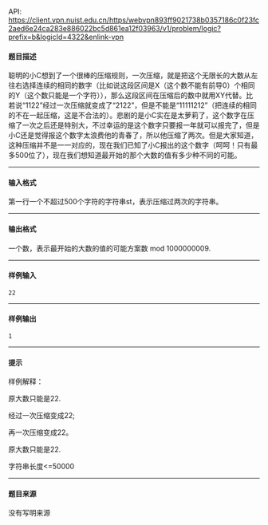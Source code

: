 API: https://client.vpn.nuist.edu.cn/https/webvpn893ff9021738b0357186c0f23fc2aed6e24ca283e886022bc5d861ea12f03963/v1/problem/logic?prefix=b&logicId=4322&enlink-vpn

#### 题目描述

聪明的小C想到了一个很棒的压缩规则，一次压缩，就是把这个无限长的大数从左往右选择连续的相同的数字（比如说这段区间是X（这个数不能有前导0）个相同的Y（这个数只能是一个字符）），那么这段区间在压缩后的数中就用XY代替。比若说“1122”经过一次压缩就变成了“2122”，但是不能是“11111212”（把连续的相同的不在一起压缩，这是不合法的）。悲剧的是小C实在是太萝莉了，这个数字在压缩了一次之后还是特别大，不过幸运的是这个数字只要报一年就可以报完了，但是小C还是觉得报这个数字太浪费他的青春了，所以他压缩了两次。但是大家知道，这种压缩并不是一一对应的，现在我们已知了小C报出的这个数字（呵呵！只有最多500位了），现在我们想知道最开始的那个大数的值有多少种不同的可能。

---

#### 输入格式

第一行一个不超过500个字符的字符串st，表示压缩过两次的字符串。

---

#### 输出格式

一个数，表示最开始的大数的值的可能方案数 mod 1000000009.

---

#### 样例输入
```
22
```

---

#### 样例输出
```
1
```

---

#### 提示

样例解释：

原大数只能是22.

经过一次压缩变成22;

再一次压缩变成22。

原大数只能是22.

字符串长度<=50000

---

#### 题目来源

没有写明来源
